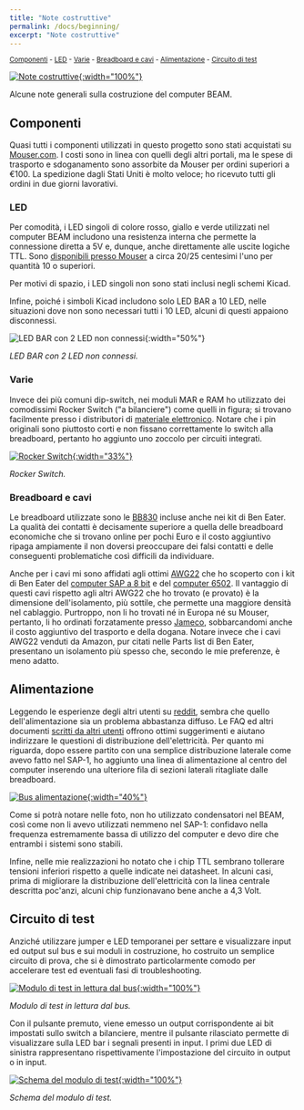 ```yaml
---
title: "Note costruttive"
permalink: /docs/beginning/
excerpt: "Note costruttive"
---
```

<small>[Componenti](#componenti) - [LED](#led) - [Varie](#varie) - [Breadboard e cavi](#breadboard-e-cavi) - [Alimentazione](#alimentazione) - [Circuito di test](#circuito-di-test)</small>

[![Note costruttive](../../assets/varie/cassetti.png "Note costruttive"){:width="100%"}](../../assets/varie/cassetti.png)

Alcune note generali sulla costruzione del computer BEAM.

## Componenti

Quasi tutti i componenti utilizzati in questo progetto sono stati acquistati su <a href="https://www.mouser.com/" target="_blank">Mouser.com</a>. I costi sono in linea con quelli degli altri portali, ma le spese di trasporto e sdoganamento sono assorbite da Mouser per ordini superiori a €100. La spedizione dagli Stati Uniti è molto veloce; ho ricevuto tutti gli ordini in due giorni lavorativi.

### LED

Per comodità, i LED singoli di colore rosso, giallo e verde utilizzati nel computer BEAM includono una resistenza interna che permette la connessione diretta a 5V e, dunque, anche direttamente alle uscite logiche TTL. Sono <a href="https://www.mouser.it/c/optoelectronics/led-lighting/leds-light-emitting-diodes/single-color-leds/?m=Kingbright&mounting%20style=Through%20Hole&package%20%2F%20case=T-1%203%2F4%20%285%20mm%29&vf%20-%20forward%20voltage=5%20V" target="_blank">disponibili presso Mouser</a> a circa 20/25 centesimi l'uno per quantità 10 o superiori.

Per motivi di spazio, i LED singoli non sono stati inclusi negli schemi Kicad.

Infine, poiché i simboli Kicad includono solo LED BAR a 10 LED, nelle situazioni dove non sono necessari tutti i 10 LED, alcuni di questi appaiono disconnessi.

![LED BAR con 2 LED non connessi](../../assets/varie/ledbar.png "LED BAR con 2 LED non connessi"){:width="50%"}

*LED BAR con 2 LED non connessi.*

### Varie

Invece dei più comuni dip-switch, nei moduli MAR e RAM ho utilizzato dei comodissimi Rocker Switch ("a bilanciere") come quelli in figura; si trovano facilmente presso i distributori di <a href="https://us.rs-online.com/product/te-connectivity/5435640-5/70156004/" target="_blank">materiale elettronico</a>. Notare che i pin originali sono piuttosto corti e non fissano correttamente lo switch alla breadboard, pertanto ho aggiunto uno zoccolo per circuiti integrati.

[![Rocker Switch](../../assets/ram/20-ram-rocker.png "Rocker Switch"){:width="33%"}](../../assets/ram/20-ram-rocker.png)

*Rocker Switch.*

### Breadboard e cavi

Le breadboard utilizzate sono le <a href="https://eu.mouser.com/ProductDetail/BusBoard-Prototype-Systems/BB830?qs=VEfmQw3KOauhPeTwYxNCaA%3D%3D" target="_blank">BB830</a> incluse anche nei kit di Ben Eater. La qualità dei contatti è decisamente superiore a quella delle breadboard economiche che si trovano online per pochi Euro e il costo aggiuntivo ripaga ampiamente il non doversi preoccupare dei falsi contatti e delle conseguenti problematiche così difficili da individuare.

Anche per i cavi mi sono affidati agli ottimi <a href="https://www.jameco.com/z/JMS9313-01G-22-AWG-6-Color-Solid-Tinned-Copper-Hook-Up-Wire-Assortment-25-Feet_2153705.html" target="_blank">AWG22</a> che ho scoperto con i kit di Ben Eater del <a href="https://eater.net/8bit" target="_blank">computer SAP a 8 bit</a> e del <a href="https://eater.net/6502" target="_blank">computer 6502</a>.
Il vantaggio di questi cavi rispetto agli altri AWG22 che ho trovato (e provato) è la dimensione dell'isolamento, più sottile, che permette una maggiore densità nel cablaggio. Purtroppo, non li ho trovati né in Europa né su Mouser, pertanto, li ho ordinati forzatamente presso <a href="https://www.jameco.com/z/JMS9313-01G-22-AWG-6-Color-Solid-Tinned-Copper-Hook-Up-Wire-Assortment-25-Feet_2153705.html" target="_blank">Jameco</a>, sobbarcandomi anche il costo aggiuntivo del trasporto e della dogana. Notare invece che i cavi AWG22 venduti da Amazon, pur citati nelle Parts list di Ben Eater, presentano un isolamento più spesso che, secondo le mie preferenze, è meno adatto.

## Alimentazione

Leggendo le esperienze degli altri utenti su <a href="https://www.reddit.com/r/beneater/" target="_blank">reddit</a>, sembra che quello dell'alimentazione sia un problema abbastanza diffuso. Le FAQ ed altri documenti <a href="https://www.reddit.com/r/beneater/wiki/tips/" target="_blank">scritti da altri utenti</a> offrono ottimi suggerimenti e aiutano indirizzare le questioni di distribuzione dell'elettricità. Per quanto mi riguarda, dopo essere partito con una semplice distribuzione laterale come avevo fatto nel SAP-1, ho aggiunto una linea di alimentazione al centro del computer inserendo una ulteriore fila di sezioni laterali ritagliate dalle breadboard.

[![Bus alimentazione](../../assets/varie/power-bus.png "Bus alimentazione"){:width="40%"}](../../assets/varie/power-bus.png)

Come si potrà notare nelle foto, non ho utilizzato condensatori nel BEAM, così come non li avevo utilizzati nemmeno nel SAP-1: confidavo nella frequenza estremamente bassa di utilizzo del computer e devo dire che entrambi i sistemi sono stabili.

Infine, nelle mie realizzazioni ho notato che i chip TTL sembrano tollerare tensioni inferiori rispetto a quelle indicate nei datasheet. In alcuni casi, prima di migliorare la distribuzione dell'elettricità con la linea centrale descritta poc'anzi, alcuni chip funzionavano bene anche a 4,3 Volt.

## Circuito di test

Anziché utilizzare jumper e LED temporanei per settare e visualizzare input ed output sul bus e sui moduli in costruzione, ho costruito un semplice circuito di prova, che si è dimostrato particolarmente comodo per accelerare test ed eventuali fasi di troubleshooting.

[![Modulo di test in lettura dal bus](../../assets/varie/test-board.png "Modulo di test in lettura dal bus"){:width="100%"}](../../assets/varie/test-board.png)

*Modulo di test in lettura dal bus.*

Con il pulsante premuto, viene emesso un output corrispondente ai bit impostati sullo switch a bilanciere, mentre il pulsante rilasciato permette di visualizzare sulla LED bar i segnali presenti in input. I primi due LED di sinistra rappresentano rispettivamente l'impostazione del circuito in output o in input.

[![Schema del modulo di test](../../assets/varie/test-schema.png "Schema del modulo di test"){:width="100%"}](../../assets/varie/test-schema.png)

*Schema del modulo di test.*
